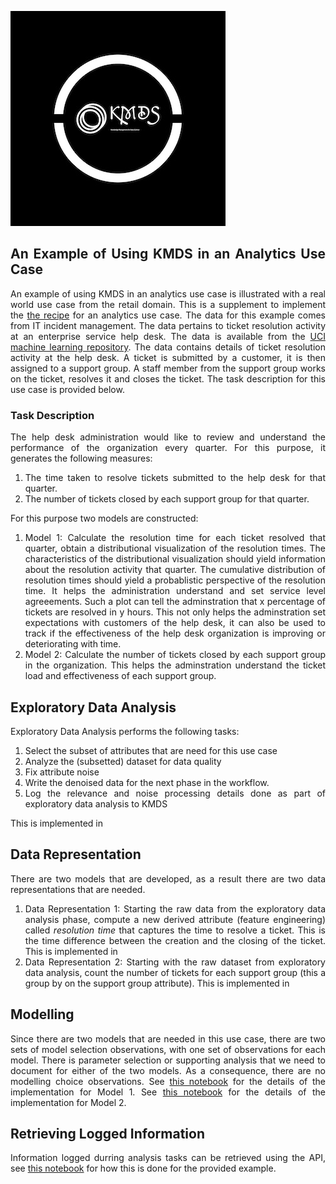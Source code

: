![](images/kmds_logo_resized.jpg)

<div style="text-align: justify">

## An Example of Using KMDS in an Analytics Use Case

An example of using KMDS in an analytics use case is illustrated with a real world use case from the retail domain. This is a supplement to implement the [the recipe](../workflow_recipe.md) for an analytics use case. The data for this example comes from IT incident management. The data pertains to ticket resolution activity at an enterprise service help desk. The data is available from the [UCI machine learning repository](https://archive.ics.uci.edu/dataset/498/incident+management+process+enriched+event+log). The data contains details of ticket resolution activity at the help desk. A ticket is submitted by a customer, it is then assigned to a support group. A staff member from the support group works on the ticket, resolves it and closes the ticket. The task description for this use case is provided below.

### Task Description
The help desk administration would like to review and understand the performance of the organization every quarter. For this purpose, it generates the following measures:
1. The time taken to resolve tickets submitted to the help desk for that quarter.
2. The number of tickets closed by each support group for that quarter.
   
   
For this purpose two models are constructed:
   1. Model 1: Calculate the resolution time for each ticket resolved that quarter, obtain a distributional visualization of the resolution times. The characteristics of the distributional visualization should yield information about the resolution activity that quarter. The cumulative distribution of resolution times should yield a probablistic perspective of the resolution time. It helps the administration understand and set service level agreeements. Such a plot can tell the adminstration that x percentage of tickets are resolved in y hours. This not only helps the adminstration set expectations with customers of the help desk, it can also be used to track if the effectiveness of the help desk organization is improving or deteriorating with time.
   2. Model 2: Calculate the number of tickets closed by each support group in the organization. This helps the adminstration understand the ticket load and effectiveness of each support group.
   
## Exploratory Data Analysis

Exploratory Data Analysis performs the following tasks:

1. Select the subset of attributes that are need for this use case
2. Analyze the (subsetted) dataset for data quality
3. Fix attribute noise
4. Write the denoised data for the next phase in the workflow.
5. Log the relevance and noise processing details done as part of exploratory data analysis to KMDS

This is implemented in [](example_analytics_eda_phase.ipynb)

## Data Representation
There are two models that are developed, as a result there are two data representations that are needed.

1. Data Representation 1: Starting the raw data from the exploratory data analysis phase, compute a new derived attribute (feature engineering) called _resolution time_ that captures the time to resolve a ticket. This is the time difference between the creation and the closing of the ticket. This is implemented in [](example_analytics_data_rep_1.ipynb)
2. Data Representation 2: Starting with the raw dataset from exploratory data analysis, count the number of tickets for each support group (this a group by on the support group attribute). This is implemented in [](example_analytics_data_rep_model_selection2.ipynb)

## Modelling
Since there are two models that are needed in this use case, there are two sets of model selection observations, with one set of observations for each model. There is parameter selection or supporting analysis that we need to document for either of the two models. As a consequence, there are no modelling choice observations. See [this notebook](example_analytics_model_selection_1.ipynb) for the details of the implementation for Model 1. See [this notebook](example_analytics_data_rep_model_selection2.ipynb) for the details of the implementation for Model 2.


## Retrieving Logged Information

Information logged durring analysis tasks can be retrieved using the API, see [this notebook](example_analytics_observations_report.ipynb) for how this is done for the provided example.
